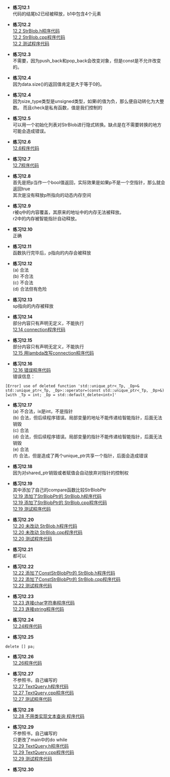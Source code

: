 * **练习12.1**  
代码的结尾b2已经被释放，b1中包含4个元素

* **练习12.2**  
[12.2 StrBlob.h程序代码](12.2/StrBlob.h)  
[12.2 StrBlob.cpp程序代码](12.2/StrBlob.cpp)  
[12.2 测试程序代码](12.2/main.cpp)  

* **练习12.3**  
不需要，因为push_back和pop_back会改变对象，但是const是不允许改变的。

* **练习12.4**  
因为data.size()的返回值肯定是大于等于0的。

* **练习12.4**  
因为size_type类型是unsigned类型，如果i的值为负，那么便自动转化为大整数。
而且check是私有函数，值是我们控制的

* **练习12.5**  
可以用一个初始化列表对StrBlob进行隐式转换。缺点是在不需要转换的地方可能会造成错误。

* **练习12.6**  
[12.6程序代码](12.6.cpp)  

* **练习12.7**  
[12.7程序代码](12.7.cpp)  

* **练习12.8**  
首先是把p当作一个bool值返回，实际效果是如果p不是一个空指针，那么就会返回true  
其次是没有释放p所指向的动态内存空间  

* **练习12.9**  
r被q中的内容覆盖，其原来的地址中的内存无法被释放。  
r2中的内存被智能指针自动释放。

* **练习12.10**  
正确

* **练习12.11**  
函数执行完毕后，p指向的内存会被释放

* **练习12.12**  
(a) 合法  
(b) 不合法  
(c) 不合法  
(d) 合法但有危险  

* **练习12.13**  
sp指向的内存被释放

* **练习12.14**  
部分内容只有声明无定义，不能执行  
[12.14 connection程序代码](12.14.cpp)  

* **练习12.15**  
部分内容只有声明无定义，不能执行  
[12.15 用lambda改写connection程序代码](12.15.cpp)  

* **练习12.16**  
[12.16 错误程序代码](12.16.cpp)  
错误信息：
```
[Error] use of deleted function 'std::unique_ptr<_Tp, _Dp>& std::unique_ptr<_Tp, _Dp>::operator=(const std::unique_ptr<_Tp, _Dp>&) [with _Tp = int; _Dp = std::default_delete<int>]'
```

* **练习12.17**  
(a) 不合法，ix是int，不是指针  
(b) 合法，但后续程序错误。局部变量的地址不能传递给智能指针，后面无法销毁  
(c) 合法  
(d) 合法，但后续程序错误。局部变量的指针不能传递给智能指针，后面无法销毁  
(e) 合法  
(f) 合法，但是造成了两个unique_ptr共享一个指针，后面会造成错误  
  
* **练习12.18**  
因为对shared_ptr销毁或者赋值会自动放弃对指针的控制权  

* **练习12.19**  
其中添加了自己的compare函数比较StrBlobPtr  
[12.19 添加了StrBlobPtr的 StrBlob.h程序代码](12.19/StrBlob.h)  
[12.19 添加了StrBlobPtr的 StrBlob.cpp程序代码](12.19/StrBlob.cpp)  
[12.19 测试程序代码](12.19/main.cpp)  

* **练习12.20**  
[12.20 未改动 StrBlob.h程序代码](12.20/StrBlob.h)  
[12.20 未改动 StrBlob.cpp程序代码](12.20/StrBlob.cpp)  
[12.20 测试程序代码](12.20/main.cpp)  

* **练习12.21**  
都可以

* **练习12.22**  
[12.22 添加了ConstStrBlobPtr的 StrBlob.h程序代码](12.22/StrBlob.h)  
[12.22 添加了ConstStrBlobPtr的 StrBlob.cpp程序代码](12.22/StrBlob.cpp)  
[12.22 测试程序代码](12.22/main.cpp)  

* **练习12.23**  
[12.23 连接char字符串程序代码](12.23/12.23_char.cpp)  
[12.23 连接string程序代码](12.23/12.23_string.cpp)  

* **练习12.24**  
[12.24程序代码](12.24.cpp)  

* **练习12.25**  
```
delete [] pa;
```

* **练习12.26**  
[12.26程序代码](12.26.cpp)  

* **练习12.27**  
不参照书，自己编写的  
[12.27  TextQuery.h程序代码](12.27/TextQuery.h)  
[12.27 TextQuery.cpp程序代码](12.27/TextQuery.cpp)  
[12.27 测试程序代码](12.27/main.cpp)  

* **练习12.28**  
[12.28 不用类实现文本查询 程序代码](12.28.cpp)  

* **练习12.29**  
不参照书，自己编写的  
只更改了main中的do while  
[12.29  TextQuery.h程序代码](12.29/TextQuery.h)  
[12.29 TextQuery.cpp程序代码](12.29/TextQuery.cpp)  
[12.29 测试程序代码](12.29/main.cpp)  

* **练习12.30**  


